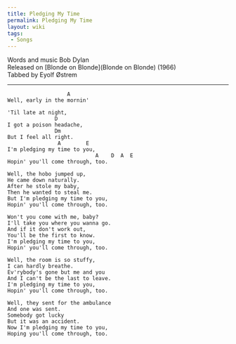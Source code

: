 ```yaml
---
title: Pledging My Time
permalink: Pledging My Time
layout: wiki
tags:
 - Songs
---
```


Words and music Bob Dylan  
Released on [Blonde on Blonde](Blonde on Blonde) (1966)  
Tabbed by Eyolf Østrem

* * * * *

                       A
    Well, early in the mornin'

    'Til late at night,
                   D
    I got a poison headache,
                   Dm
    But I feel all right.
                    A        E
    I'm pledging my time to you,
                                A    D  A  E
    Hopin' you'll come through, too.

    Well, the hobo jumped up,
    He came down naturally.
    After he stole my baby,
    Then he wanted to steal me.
    But I'm pledging my time to you,
    Hopin' you'll come through, too.

    Won't you come with me, baby?
    I'll take you where you wanna go.
    And if it don't work out,
    You'll be the first to know.
    I'm pledging my time to you,
    Hopin' you'll come through, too.

    Well, the room is so stuffy,
    I can hardly breathe.
    Ev'rybody's gone but me and you
    And I can't be the last to leave.
    I'm pledging my time to you,
    Hopin' you'll come through, too.

    Well, they sent for the ambulance
    And one was sent.
    Somebody got lucky
    But it was an accident.
    Now I'm pledging my time to you,
    Hoping you'll come through, too.
